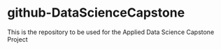# github-DataScienceCapstone
This is the repository to be used for the Applied Data Science Capstone Project
